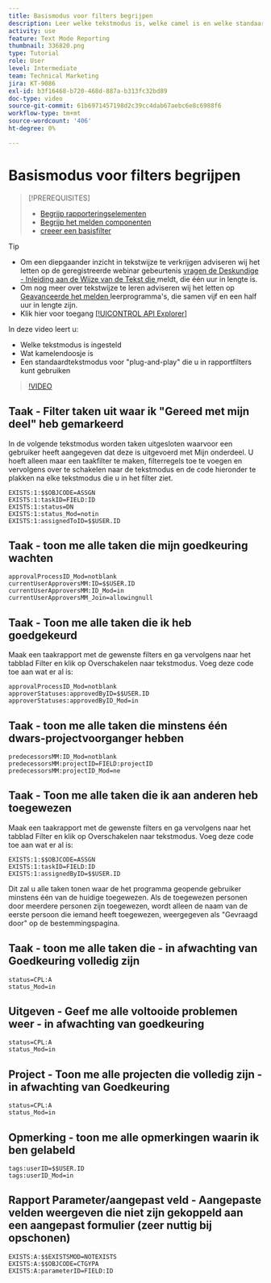 ```yaml
---
title: Basismodus voor filters begrijpen
description: Leer welke tekstmodus is, welke camel is en welke standaardtekstmodus u kunt gebruiken in uw rapportfilters in Workfront.
activity: use
feature: Text Mode Reporting
thumbnail: 336820.png
type: Tutorial
role: User
level: Intermediate
team: Technical Marketing
jira: KT-9086
exl-id: b3f16468-b720-468d-887a-b313fc32bd89
doc-type: video
source-git-commit: 61b6971457198d2c39cc4dab67aebc6e8c6988f6
workflow-type: tm+mt
source-wordcount: '406'
ht-degree: 0%

---
```


# Basismodus voor filters begrijpen

>[!PREREQUISITES]
>
>* [ Begrijp rapporteringselementen ](https://experienceleague.adobe.com/docs/workfront-learn/tutorials-workfront/reporting/basic-reporting/reporting-elements.html?lang=en)
>* [ Begrijp het melden componenten ](https://experienceleague.adobe.com/docs/workfront-learn/tutorials-workfront/reporting/basic-reporting/reporting-components.html?lang=en)
>* [ creeer een basisfilter ](https://experienceleague.adobe.com/docs/workfront-learn/tutorials-workfront/reporting/intermediate-reporting/basic-text-mode-for-filters.html?lang=en)


>[!TIP]
>
>* Om een diepgaander inzicht in tekstwijze te verkrijgen adviseren wij het letten op de geregistreerde webinar gebeurtenis [ vragen de Deskundige - Inleiding aan de Wijze van de Tekst die ](https://experienceleague.adobe.com/docs/workfront-events/events/reporting-and-dashboards/introduction-to-text-mode-reporting.html?lang=en) meldt, die één uur in lengte is.
>* Om nog meer over tekstwijze te leren adviseren wij het letten op [ Geavanceerde het melden ](https://experienceleague.adobe.com/docs/workfront-learn/tutorials-workfront/reporting/advanced-reporting/welcome-to-advanced-reporting.html?lang=en) leerprogramma&#39;s, die samen vijf en een half uur in lengte zijn.
>* Klik hier voor toegang [[!UICONTROL API Explorer] ](https://developer.adobe.com/workfront/api-explorer/)


In deze video leert u:

* Welke tekstmodus is ingesteld
* Wat kamelendoosje is
* Een standaardtekstmodus voor &quot;plug-and-play&quot; die u in rapportfilters kunt gebruiken

>[!VIDEO](https://video.tv.adobe.com/v/336820/?quality=12&learn=on)


## Taak - Filter taken uit waar ik &quot;Gereed met mijn deel&quot; heb gemarkeerd

In de volgende tekstmodus worden taken uitgesloten waarvoor een gebruiker heeft aangegeven dat deze is uitgevoerd met Mijn onderdeel. U hoeft alleen maar een taakfilter te maken, filterregels toe te voegen en vervolgens over te schakelen naar de tekstmodus en de code hieronder te plakken na elke tekstmodus die u in het filter ziet.

```
EXISTS:1:$$OBJCODE=ASSGN  
EXISTS:1:taskID=FIELD:ID  
EXISTS:1:status=DN  
EXISTS:1:status_Mod=notin  
EXISTS:1:assignedToID=$$USER.ID 
```

## Taak - toon me alle taken die mijn goedkeuring wachten

```
approvalProcessID_Mod=notblank
currentUserApproversMM:ID=$$USER.ID
currentUserApproversMM:ID_Mod=in
currentUserApproversMM_Join=allowingnull
```

## Taak - Toon me alle taken die ik heb goedgekeurd

Maak een taakrapport met de gewenste filters en ga vervolgens naar het tabblad Filter en klik op Overschakelen naar tekstmodus. Voeg deze code toe aan wat er al is:

```
approvalProcessID_Mod=notblank
approverStatuses:approvedByID=$$USER.ID
approverStatuses:approvedByID_Mod=in
```

## Taak - toon me alle taken die minstens één dwars-projectvoorganger hebben

```
predecessorsMM:ID_Mod=notblank
predecessorsMM:projectID=FIELD:projectID
predecessorsMM:projectID_Mod=ne
```

## Taak - Toon me alle taken die ik aan anderen heb toegewezen

Maak een taakrapport met de gewenste filters en ga vervolgens naar het tabblad Filter en klik op Overschakelen naar tekstmodus. Voeg deze code toe aan wat er al is:

```
EXISTS:1:$$OBJCODE=ASSGN
EXISTS:1:taskID=FIELD:ID
EXISTS:1:assignedByID=$$USER.ID
```

Dit zal u alle taken tonen waar de het programma geopende gebruiker minstens één van de huidige toegewezen. Als de toegewezen personen door meerdere personen zijn toegewezen, wordt alleen de naam van de eerste persoon die iemand heeft toegewezen, weergegeven als &quot;Gevraagd door&quot; op de bestemmingspagina.

## Taak - toon me alle taken die - in afwachting van Goedkeuring volledig zijn

```
status=CPL:A
status_Mod=in
```


## Uitgeven - Geef me alle voltooide problemen weer - in afwachting van goedkeuring

```
status=CPL:A
status_Mod=in
```


## Project - Toon me alle projecten die volledig zijn - in afwachting van Goedkeuring

```
status=CPL:A
status_Mod=in
```


## Opmerking - toon me alle opmerkingen waarin ik ben gelabeld

```
tags:userID=$$USER.ID
tags:userID_Mod=in
```


## Rapport Parameter/aangepast veld - Aangepaste velden weergeven die niet zijn gekoppeld aan een aangepast formulier (zeer nuttig bij opschonen)

```
EXISTS:A:$$EXISTSMOD=NOTEXISTS
EXISTS:A:$$OBJCODE=CTGYPA
EXISTS:A:parameterID=FIELD:ID
```
